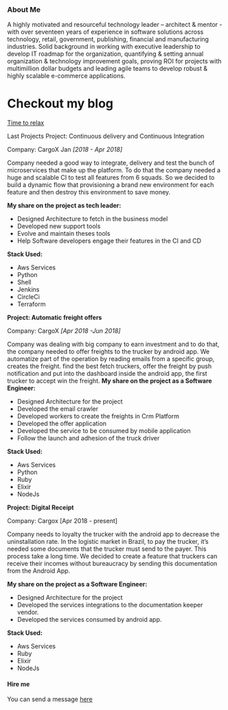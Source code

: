 ### About Me ###
A highly motivated and resourceful technology leader – architect & mentor - with over seventeen years of experience in software solutions across technology, retail, government, publishing, financial and manufacturing industries. Solid background in working with executive leadership to develop IT roadmap for the organization, quantifying & setting annual organization & technology improvement goals, proving ROI for projects with multimillion dollar budgets and leading agile teams to develop robust & highly scalable e-commerce applications. 

# Checkout my blog
[Time to relax](/blog)

Last Projects
Project: Continuous delivery and Continuous Integration

Company: CargoX Jan *[2018 - Apr 2018]*

Company needed a good way to integrate, delivery and test the bunch of microservices that 
make up the platform. 
To do that the company needed a huge and scalable CI to test all features from 6 squads.
So we decided to build a dynamic flow that provisioning a brand new environment for each feature and then destroy this environment to save money.  


**My share on the project as tech leader:**
* Designed Architecture to fetch in the business model
* Developed new support tools
* Evolve and maintain theses tools
* Help Software developers engage their features in the CI and CD


**Stack Used:**
* Aws Services
* Python
* Shell
* Jenkins
* CircleCi
* Terraform

**Project: Automatic freight offers**

Company: CargoX *[Apr 2018 -Jun 2018]*

Company was dealing with big company to earn investment  and to do that, the company needed  to offer freights to the trucker by android app.
We automatize part of the operation by reading emails from a specific group, creates the freight. find the best fetch truckers, offer the freight by push notification and put into the dashboard inside the android app, the first trucker to accept win the freight.
**My share on the project as a Software Engineer:**
* Designed Architecture for the project
* Developed the email crawler
* Developed workers to create the freights in Crm Platform
* Developed the offer application
* Developed the service to be consumed by mobile application
* Follow the launch and adhesion of the truck driver

**Stack Used:**
* Aws Services
* Python
* Ruby
* Elixir
* NodeJs

**Project: Digital Receipt**

Company: Cargox [Apr 2018 - present]

Company needs to loyalty the trucker with the android app to decrease the uninstallation rate.
In the logistic market in Brazil, to pay the trucker, it’s needed some documents that the trucker must send to the payer. This process take a long time. We decided to create a feature that truckers can receive their incomes without bureaucracy by sending this documentation from the Android App.

**My share on the project as a Software Engineer:**
* Designed Architecture for the project
* Developed the services integrations to the documentation keeper vendor.
* Developed the services consumed by android app.

**Stack Used:**
* Aws Services
* Ruby
* Elixir
* NodeJs

#### Hire me
You can send a message [here](https://www.linkedin.com/in/ederson-badeca-72660328/)
